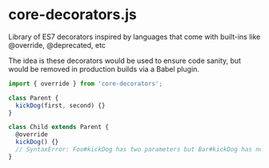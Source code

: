 # core-decorators.js
Library of ES7 decorators inspired by languages that come with built-ins like @override, @deprecated, etc

The idea is these decorators would be used to ensure code sanity, but would be removed in production builds via a Babel plugin.

```js
import { override } from 'core-decorators';

class Parent {
  kickDog(first, second) {}
}

class Child extends Parent {
  @override
  kickDog() {}
  // SyntaxError: Foo#kickDog has two parameters but Bar#kickDog has none
}
```
